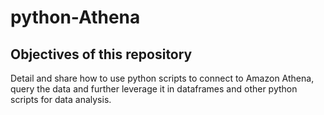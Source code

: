 # python-Athena

## Objectives of this repository
Detail and share how to use python scripts to connect to Amazon Athena, query the data and further leverage it in dataframes and other python scripts for data analysis.
